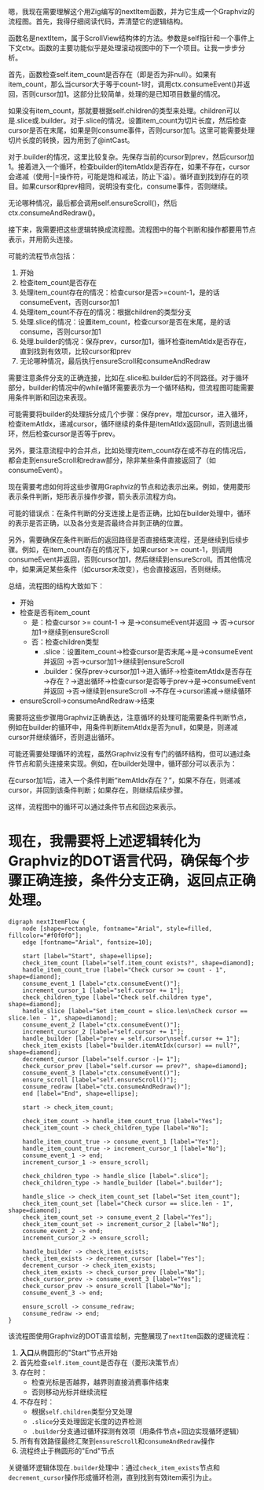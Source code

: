 嗯，我现在需要理解这个用Zig编写的nextItem函数，并为它生成一个Graphviz的流程图。首先，我得仔细阅读代码，弄清楚它的逻辑结构。

函数名是nextItem，属于ScrollView结构体的方法。参数是self指针和一个事件上下文ctx。函数的主要功能似乎是处理滚动视图中的下一个项目。让我一步步分析。

首先，函数检查self.item_count是否存在（即是否为非null）。如果有item_count，那么当cursor大于等于count-1时，调用ctx.consumeEvent()并返回，否则cursor加1。这部分比较简单，处理的是已知项目数量的情况。

如果没有item_count，那就要根据self.children的类型来处理。children可以是.slice或.builder。对于.slice的情况，设置item_count为切片长度，然后检查cursor是否在末尾，如果是则consume事件，否则cursor加1。这里可能需要处理切片长度的转换，因为用到了@intCast。

对于.builder的情况，这里比较复杂。先保存当前的cursor到prev，然后cursor加1。接着进入一个循环，检查builder的itemAtIdx是否存在，如果不存在，cursor会递减（使用-|=操作符，可能是饱和减法，防止下溢）。循环直到找到存在的项目。如果cursor和prev相同，说明没有变化，consume事件，否则继续。

无论哪种情况，最后都会调用self.ensureScroll()，然后ctx.consumeAndRedraw()。

接下来，我需要把这些逻辑转换成流程图。流程图中的每个判断和操作都要用节点表示，并用箭头连接。

可能的流程节点包括：

1. 开始
2. 检查item_count是否存在
3. 处理item_count存在的情况：检查cursor是否>=count-1，是的话consumeEvent，否则cursor加1
4. 处理item_count不存在的情况：根据children的类型分支
5. 处理.slice的情况：设置item_count，检查cursor是否在末尾，是的话consume，否则cursor加1
6. 处理.builder的情况：保存prev，cursor加1，循环检查itemAtIdx是否存在，直到找到有效项，比较cursor和prev
7. 无论哪种情况，最后执行ensureScroll和consumeAndRedraw

需要注意条件分支的正确连接，比如在.slice和.builder后的不同路径。对于循环部分，builder的情况中的while循环需要表示为一个循环结构，但流程图可能需要用条件判断和回边来表现。

可能需要将builder的处理拆分成几个步骤：保存prev，增加cursor，进入循环，检查itemAtIdx，递减cursor，循环继续的条件是itemAtIdx返回null，否则退出循环，然后检查cursor是否等于prev。

另外，要注意流程中的合并点，比如处理完item_count存在或不存在的情况后，都会走到ensureScroll和redraw部分，除非某些条件直接返回了（如consumeEvent）。

现在需要考虑如何将这些步骤用Graphviz的节点和边表示出来。例如，使用菱形表示条件判断，矩形表示操作步骤，箭头表示流程方向。

可能的错误点：在条件判断的分支连接上是否正确，比如在builder处理中，循环的表示是否正确，以及各分支是否最终合并到正确的位置。

另外，需要确保在条件判断后的返回路径是否直接结束流程，还是继续到后续步骤。例如，在item_count存在的情况下，如果cursor >= count-1，则调用consumeEvent并返回，否则cursor加1，然后继续到ensureScroll。而其他情况中，如果满足某些条件（如cursor未改变），也会直接返回，否则继续。

总结，流程图的结构大致如下：

- 开始
- 检查是否有item_count
  - 是：检查cursor >= count-1 → 是→consumeEvent并返回
                          → 否→cursor加1→继续到ensureScroll
  - 否：检查children类型
    - .slice：设置item_count→检查cursor是否末尾→是→consumeEvent并返回
                                           →否→cursor加1→继续到ensureScroll
    - .builder：保存prev→cursor加1→进入循环→检查itemAtIdx是否存在
      →存在？→退出循环→检查cursor是否等于prev→是→consumeEvent并返回
                                            →否→继续到ensureScroll
      →不存在→cursor递减→继续循环
- ensureScroll→consumeAndRedraw→结束

需要将这些步骤用Graphviz正确表达，注意循环的处理可能需要条件判断节点，例如在builder的循环中，用条件判断itemAtIdx是否为null，如果是，则递减cursor并继续循环，否则退出循环。

可能还需要处理循环的流程，虽然Graphviz没有专门的循环结构，但可以通过条件节点和箭头连接来实现。例如，在builder处理中，循环部分可以表示为：

在cursor加1后，进入一个条件判断“itemAtIdx存在？”，如果不存在，则递减cursor，并回到该条件判断；如果存在，则继续后续步骤。

这样，流程图中的循环可以通过条件节点和回边来表示。

现在，我需要将上述逻辑转化为Graphviz的DOT语言代码，确保每个步骤正确连接，条件分支正确，返回点正确处理。
================================================
```graphviz
digraph nextItemFlow {
    node [shape=rectangle, fontname="Arial", style=filled, fillcolor="#f0f0f0"];
    edge [fontname="Arial", fontsize=10];

    start [label="Start", shape=ellipse];
    check_item_count [label="self.item_count exists?", shape=diamond];
    handle_item_count_true [label="Check cursor >= count - 1", shape=diamond];
    consume_event_1 [label="ctx.consumeEvent()"];
    increment_cursor_1 [label="self.cursor += 1"];
    check_children_type [label="Check self.children type", shape=diamond];
    handle_slice [label="Set item_count = slice.len\nCheck cursor == slice.len - 1", shape=diamond];
    consume_event_2 [label="ctx.consumeEvent()"];
    increment_cursor_2 [label="self.cursor += 1"];
    handle_builder [label="prev = self.cursor\nself.cursor += 1"];
    check_item_exists [label="builder.itemAtIdx(cursor) == null?", shape=diamond];
    decrement_cursor [label="self.cursor -|= 1"];
    check_cursor_prev [label="self.cursor == prev?", shape=diamond];
    consume_event_3 [label="ctx.consumeEvent()"];
    ensure_scroll [label="self.ensureScroll()"];
    consume_redraw [label="ctx.consumeAndRedraw()"];
    end [label="End", shape=ellipse];

    start -> check_item_count;

    check_item_count -> handle_item_count_true [label="Yes"];
    check_item_count -> check_children_type [label="No"];

    handle_item_count_true -> consume_event_1 [label="Yes"];
    handle_item_count_true -> increment_cursor_1 [label="No"];
    consume_event_1 -> end;
    increment_cursor_1 -> ensure_scroll;

    check_children_type -> handle_slice [label=".slice"];
    check_children_type -> handle_builder [label=".builder"];

    handle_slice -> check_item_count_set [label="Set item_count"];
    check_item_count_set [label="Check cursor == slice.len - 1", shape=diamond];
    check_item_count_set -> consume_event_2 [label="Yes"];
    check_item_count_set -> increment_cursor_2 [label="No"];
    consume_event_2 -> end;
    increment_cursor_2 -> ensure_scroll;

    handle_builder -> check_item_exists;
    check_item_exists -> decrement_cursor [label="Yes"];
    decrement_cursor -> check_item_exists;
    check_item_exists -> check_cursor_prev [label="No"];
    check_cursor_prev -> consume_event_3 [label="Yes"];
    check_cursor_prev -> ensure_scroll [label="No"];
    consume_event_3 -> end;

    ensure_scroll -> consume_redraw;
    consume_redraw -> end;
}
``` 

该流程图使用Graphviz的DOT语言绘制，完整展现了`nextItem`函数的逻辑流程：

1. **入口**从椭圆形的"Start"节点开始
2. 首先检查`self.item_count`是否存在（菱形决策节点）
3. 存在时：
   - 检查光标是否越界，越界则直接消费事件结束
   - 否则移动光标并继续流程
4. 不存在时：
   - 根据`self.children`类型分叉处理
   - `.slice`分支处理固定长度的边界检测
   - `.builder`分支通过循环探测有效项（用条件节点+回边实现循环逻辑）
5. 所有有效路径最终汇聚到`ensureScroll`和`consumeAndRedraw`操作
6. 流程终止于椭圆形的"End"节点

关键循环逻辑体现在`.builder`处理中：通过`check_item_exists`节点和`decrement_cursor`操作形成循环检测，直到找到有效item索引为止。